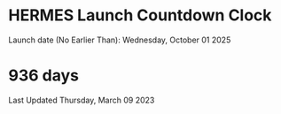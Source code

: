 # HERMES Launch Countdown Clock

Launch date (No Earlier Than): Wednesday, October 01 2025
# 936 days

Last Updated Thursday, March 09 2023